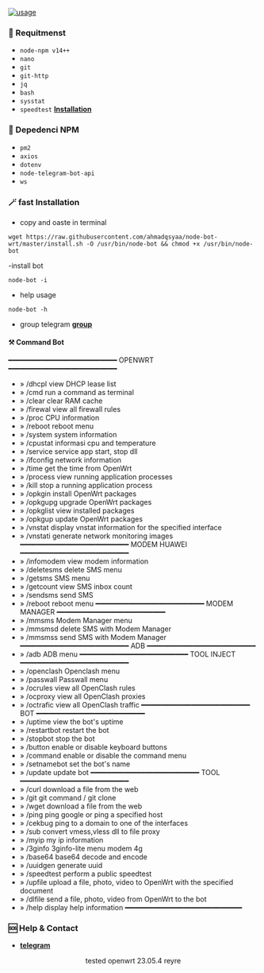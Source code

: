 [![usage](https://encrypted-tbn0.gstatic.com/images?q=tbn:ANd9GcR_yHZOwYQuASrlFTLGuMndxwF971hwUSeTNA&usqp=CAU)](https://cdn.videy.co/Iz3ePEd7.mp4) 

### 📝 Requitmenst

* `node-npm v14++`
* `nano`
* `git`
* `git-http`
* `jq`
* `bash`
* `sysstat`
* `speedtest` [**Installation**](https://blog.vpngame.com/openwrt/cara-install-speedtest-cli-di-openwrt)

### 📝 Depedenci NPM

* `pm2`
* `axios`
* `dotenv`
* `node-telegram-bot-api`
*  `ws`

### 🪄 fast Installation
- copy and oaste in terminal
```
wget https://raw.githubusercontent.com/ahmadqsyaa/node-bot-wrt/master/install.sh -O /usr/bin/node-bot && chmod +x /usr/bin/node-bot
```

-install bot
```
node-bot -i
```

- help usage
```
node-bot -h
```

- group telegram
[**group**](https://t.me/infobot_wrt)

#### ⚒️ Command Bot

━━━━━━━━━━━━━━━━━━━━━━━━━━
                      OPENWRT
━━━━━━━━━━━━━━━━━━━━━━━━━━
- » /dhcpl view DHCP lease list
- » /cmd run a command as terminal 
- » /clear clear RAM cache 
- » /firewal view all firewall rules 
- » /proc CPU information 
- » /reboot reboot menu 
- » /system system information
- » /cpustat informasi cpu and temperature
- » /service service app start, stop dll
- » /ifconfig network information
- » /time get the time from OpenWrt
- » /process view running application processes 
- » /kill stop a running application process 
- » /opkgin install OpenWrt packages
- » /opkgupg upgrade OpenWrt packages
- » /opkglist view installed packages
- » /opkgup update OpenWrt packages
- » /vnstat display vnstat information for the specified interface
- » /vnstati generate network monitoring images
━━━━━━━━━━━━━━━━━━━━━━━━━━
                      MODEM HUAWEI
━━━━━━━━━━━━━━━━━━━━━━━━━━
- » /infomodem view modem information
- » /deletesms delete SMS menu 
- » /getsms SMS menu
- » /getcount view SMS inbox count
- » /sendsms send SMS
- » /reboot reboot menu
━━━━━━━━━━━━━━━━━━━━━━━━━━
                      MODEM MANAGER
━━━━━━━━━━━━━━━━━━━━━━━━━━
- » /mmsms Modem Manager menu
- » /mmsmsd delete SMS with Modem Manager
- » /mmsmss send SMS with Modem Manager
━━━━━━━━━━━━━━━━━━━━━━━━━━
                      ADB
━━━━━━━━━━━━━━━━━━━━━━━━━━
- » /adb ADB menu
━━━━━━━━━━━━━━━━━━━━━━━━━━
                      TOOL INJECT
━━━━━━━━━━━━━━━━━━━━━━━━━━
- » /openclash Openclash menu 
- » /passwall Passwall menu
- » /ocrules view all OpenClash rules
- » /ocproxy view all OpenClash proxies
- » /octrafic view all OpenClash traffic
━━━━━━━━━━━━━━━━━━━━━━━━━━
                      BOT
━━━━━━━━━━━━━━━━━━━━━━━━━━
- » /uptime view the bot's uptime
- » /restartbot restart the bot
- » /stopbot stop the bot
- » /button enable or disable keyboard buttons
- » /command enable or disable the command menu
- » /setnamebot set the bot's name
- » /update update bot
━━━━━━━━━━━━━━━━━━━━━━━━━━
                      TOOL
━━━━━━━━━━━━━━━━━━━━━━━━━━
- » /curl download a file from the web
- » /git git command / git clone
- » /wget download a file from the web 
- » /ping ping google or ping a specified host
- » /cekbug ping to a domain to one of the interfaces
- » /sub convert vmess,vless dll to file proxy
- » /myip my ip information
- » /3ginfo 3ginfo-lite menu modem 4g
- » /base64 base64 decode and encode
- » /uuidgen generate uuid
- » /speedtest perform a public speedtest
- » /upfile upload a file, photo, video to OpenWrt with the specified document
- » /dlfile send a file, photo, video from OpenWrt to the bot
- » /help display help information
━━━━━━━━━━━━━━━━━━━━━━━━━━━━
### 🆘 Help & Contact 
* [**telegram**](https://t.me/rickk1kch)

<p align="center">tested openwrt 23.05.4 reyre</p>






